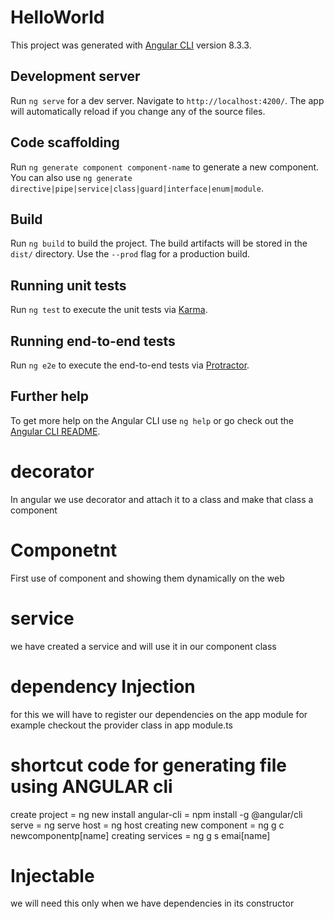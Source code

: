 # HelloWorld

This project was generated with [Angular CLI](https://github.com/angular/angular-cli) version 8.3.3.

## Development server

Run `ng serve` for a dev server. Navigate to `http://localhost:4200/`. The app will automatically reload if you change any of the source files.

## Code scaffolding

Run `ng generate component component-name` to generate a new component. You can also use `ng generate directive|pipe|service|class|guard|interface|enum|module`.

## Build

Run `ng build` to build the project. The build artifacts will be stored in the `dist/` directory. Use the `--prod` flag for a production build.

## Running unit tests

Run `ng test` to execute the unit tests via [Karma](https://karma-runner.github.io).

## Running end-to-end tests

Run `ng e2e` to execute the end-to-end tests via [Protractor](http://www.protractortest.org/).

## Further help

To get more help on the Angular CLI use `ng help` or go check out the [Angular CLI README](https://github.com/angular/angular-cli/blob/master/README.md).

# decorator 

In angular we use decorator and attach it to a class and make that class a component

# Componetnt
First use of component and showing them dynamically on the web

# service
we have created a service and will use it in our component class

# dependency Injection
for this we will have to register our dependencies on the app module for example checkout the provider class in app module.ts

# shortcut code for generating file using ANGULAR cli
create project = ng new 
install angular-cli = npm install -g @angular/cli
serve = ng serve
host = ng host
creating new component = ng g c newcomponentp[name]
creating services = ng g s emai[name]

# Injectable
we will need this only when we have dependencies in its constructor
